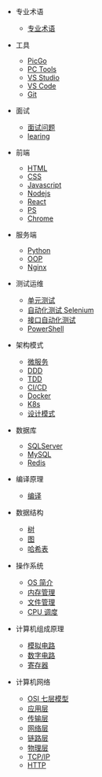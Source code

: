 - 专业术语

  - [专业术语](phrase.md)

- 工具

  - [PicGo](PicGo.md)
  - [PC Tools](pc.md)
  - [VS Studio](vsstudio.md)
  - [VS Code](vscode.md)
  - [Git](gitscm.md)

- 面试

  - [面试问题](Interview.md)
  - [learing](learing.md)

- 前端

  - [HTML](html.md)
  - [CSS](css.md)
  - [Javascript](javascript.md)
  - [Nodejs](node.md)
  - [React](react.md)
  - [PS](ps.md)
  - [Chrome](chrome.md)

- 服务端

  - [Python](python.md)
  - [OOP](oop.md)
  - [Nginx](nginx.md)
  
- 测试运维

  - [单元测试](ut.md)
  - [自动化测试 Selenium](apt.md)
  - [接口自动化测试](api.md)
  - [PowerShell](powershell.md)

- 架构模式

  - [微服务](quickstart.md)
  - [DDD](quickstart.md)
  - [TDD](quickstart.md)
  - [CI/CD](quickstart.md)
  - [Docker](gitscm.md)
  - [K8s](gitscm.md)
  - [设计模式](gitscm.md)

- 数据库

  - [SQLServer](quickstart.md)
  - [MySQL](gitscm.md)
  - [Redis](gitscm.md)

- 编译原理

  - [编译](quickstart.md)

- 数据结构

  - [树](quickstart.md)
  - [图](gitscm.md)
  - [哈希表](hashtable.md)

- 操作系统

  - [OS 简介](quickstart.md)
  - [内存管理](gitscm.md)
  - [文件管理](gitscm.md)
  - [CPU 调度](gitscm.md)

- 计算机组成原理

  - [模拟电路](quickstart.md)
  - [数字电路](gitscm.md)
  - [寄存器](gitscm.md)

- 计算机网络
  - [OSI 七层模型](quickstart.md)
  - [应用层](gitscm.md)
  - [传输层](gitscm.md)
  - [网络层](gitscm.md)
  - [链路层](gitscm.md)
  - [物理层](gitscm.md)
  - [TCP/IP](gitscm.md)
  - [HTTP](gitscm.md)
